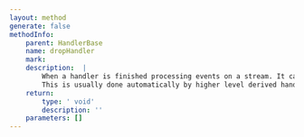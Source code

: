 ```yaml
---
layout: method
generate: false
methodInfo:
    parent: HandlerBase
    name: dropHandler
    mark:  
    description:  |
        When a handler is finished processing events on a stream. It can call dropHandler() to remove itself from the event loop.
        This is usually done automatically by higher level derived handlers.
    return:
        type: ' void'
        description: ''
    parameters: []
---
```

